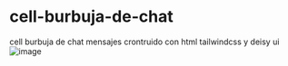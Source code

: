 # cell-burbuja-de-chat
cell burbuja de chat mensajes
crontruido con html tailwindcss y  deisy ui
![image](https://github.com/user-attachments/assets/e7a373be-ba47-4b84-960e-a7e7980af1f7)
